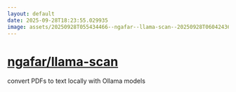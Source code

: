 ```yaml
---
layout: default
date: 2025-09-28T18:23:55.029935
image: assets/20250928T055434466--ngafar--llama-scan--20250928T060424365--cropped.png
---
```


# [ngafar/llama-scan](https://github.com/ngafar/llama-scan)

convert PDFs to text locally with Ollama models
